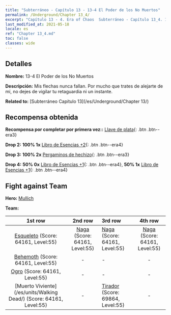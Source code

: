 ```yaml
---
title: "Subterráneo - Capítulo 13 - 13-4 El Poder de los No Muertos"
permalink: /Underground/Chapter 13_4/
excerpt: "Capítulo 13 - 4. Era of Chaos  Subterráneo - Capítulo 13_4. 13-4 El Poder de los No Muertos"
last_modified_at: 2021-05-18
locale: es
ref: "Chapter 13_4.md"
toc: false
classes: wide
---
```


## Detalles

 **Nombre:** 13-4 El Poder de los No Muertos

 **Descripción:** Mis flechas nunca fallan. Por mucho que trates de alejarte de mí, no dejes de vigilar tu retaguardia ni un instante.

 **Related to:** [Subterráneo Capítulo 13](/es/Underground/Chapter 13/)

## Recompensa obtenida

 **Recompensa por completar por primera vez::** [Llave de plata](/ItemsES/con_693/){: .btn .btn--era3}

 **Drop 2:** **100% 1x** [Libro de Esencias +2](/ItemsES/mat_53/){: .btn .btn--era4}

 **Drop 3:** **100% 2x** [Pergaminos de hechizo](/ItemsES/con_694/){: .btn .btn--era3}

 **Drop 4:** **50% 0x** [Libro de Esencias +1](/ItemsES/mat_46/){: .btn .btn--era4}, **50% 1x** [Libro de Esencias +1](/ItemsES/mat_46/){: .btn .btn--era4}


## Fight against Team
 **Hero:** [Mullich](/es/heroes/Mullich/)

 **Team:**


  | 1st row | 2nd row | 3rd row | 4th row |
  |:----:|:----:|:----|:----:|
  | [Esqueleto](/es/units/Skeleton/) (Score: 64161, Level:55)  | [Naga](/es/units/Naga/) (Score: 64161, Level:55)  | [Naga](/es/units/Naga/) (Score: 64161, Level:55)  | [Naga](/es/units/Naga/) (Score: 64161, Level:55)  |
  | [Behemoth](/es/units/Behemoth/) (Score: 64161, Level:55)  | - | - | - |
  | [Ogro](/es/units/Ogre/) (Score: 64161, Level:55)  | - | - | - |
  | [Muerto Viviente](/es/units/Walking Dead/) (Score: 64161, Level:55)  | - | [Tirador](/es/units/Sharpshooter/) (Score: 69864, Level:55)  | - |


